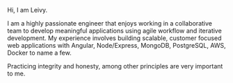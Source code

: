 Hi, I am Leivy.

I am a highly passionate engineer that enjoys working in a collaborative team to develop meaningful applications using agile workflow and iterative development. My experience involves building scalable, customer focused web applications with Angular, Node/Express, MongoDB, PostgreSQL, AWS, Docker to name a few.

Practicing integrity and honesty, among other principles are very important to me.
<!---
![Anurag's GitHub stats](https://github-readme-stats.vercel.app/api?username=leivymendoza&show_icons=true&theme=radical)

🔭 Checkout some fun projects that I recently worked on

[Nearest Restroom](https://github.com/LeivyMendoza/restroom-app)<br/>
[Image Processing Server](https://github.com/LeivyMendoza/node-express-image-processing-server)

Reach out to me via [LinkedIn](https://www.linkedin.com/in/leivymendoza)

![Top Langs](https://github-readme-stats.vercel.app/api/top-langs/?username=LeivyMendoza&theme=radical&layout=compact)
